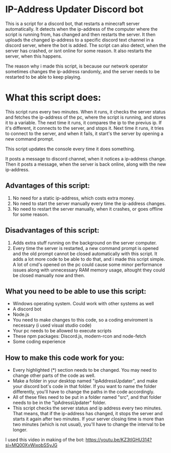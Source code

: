 # IP-Address Updater Discord bot

This is a script for a discord bot, that restarts a minecraft server automatically. It detects when the ip-address of the computer where the script is running from, has changed and then restarts the server. It then uploads the changed ip-address to a specific discord text channel in a discord server, where the bot is added. The script can also detect, when the server has crashed, or isnt online for some reason. It also restarts the server, when this happens.

The reason why i made this script, is because our network operator sometimes changes the ip-address randomly, and the server needs to be restarted to be able to keep playing.

# What this script does:

This script runs every two minutes. When it runs, it checks the server status and fetches the ip-address of the pc, where the script is running, and stores it to a variable. The next time it runs, it compares the ip to the previus ip. If it's different, it connects to the server, and stops it. Next time it runs, it tries to connect to the server, and when it fails, it start's the server by opening a new command prompt.

This script updates the console every time it does something.

It posts a message to discord channel, when it notices a ip-address change. Then it posts a message, when the server is back online, along with the new ip-address.

Advantages of this script:
-
1. No need for a static ip-address, which costs extra money.
2. No need to start the server manually every time the ip-address changes.
3. No need to restart the server manually, when it crashes, or goes offline for some reason.

Disadvantages of this script:
-
1. Adds extra stuff running on the background on the server computer.
2. Every time the server is restarted, a new command prompt is opened and the old prompt cannot be closed automatically with this script. It adds a lot more code to be able to do that, and i made this script simple. A lot of cmd's opened on the pc could cause some minor performance issues along with unnecessary RAM memory usage, altought they could be closed manually now and then.

What you need to be able to use this script:
  -
  - Windows operating system. Could work with other systems as well
  - A discord bot
  - Node.js
  - You need to make changes to this code, so a coding enviroment is necessary (i used visual studio code)
  - Your pc needs to be allowed to execute scripts
  - These npm packages: Discord.js, modern-rcon and node-fetch
  - Some coding experience

How to make this code work for you:
  -
  - Every highlighted (*) section needs to be changed. You may need to change other parts of the code as well.
  - Make a folder in your desktop named "ipAddressUpdater", and make your discord bot's code in that folder. If you want to name the folder differently, you'll have to change the paths in the code accordingly.
  - All of these files need to be put in a folder named "src", and that folder needs to be in the "ipAdressUpdater" folder.
  - This script checks the server status and ip address every two minutes. That means, that if the ip-address has changed, it stops the server and starts it again after two minutes. If your server closing time is more than two minutes (which is not usual), you'll have to change the interval to be longer.

I used this video in making of the bot: https://youtu.be/KZ3tIGHU314?si=MQ00XvWixobSSyJG
